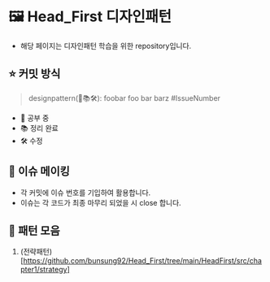 # 🖼️ Head_First 디자인패턴
- 해당 페이지는 디자인패턴 학습을 위한 repository입니다.

## ⭐️ 커밋 방식
> designpattern(📝📚🛠): foobar foo bar barz #IssueNumber
- 📝 공부 중
- 📚 정리 완료
- 🛠 수정

## 🚨 이슈 메이킹
- 각 커밋에 이슈 번호를 기입하여 활용합니다.
- 이슈는 각 코드가 최종 마무리 되었을 시 close 합니다.

## 🎨 패턴 모음
1. (전략패턴)[https://github.com/bunsung92/Head_First/tree/main/HeadFirst/src/chapter1/strategy]
